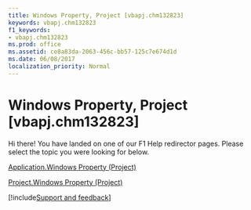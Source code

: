 ```yaml
---
title: Windows Property, Project [vbapj.chm132823]
keywords: vbapj.chm132823
f1_keywords:
- vbapj.chm132823
ms.prod: office
ms.assetid: ce8a83da-2063-456c-bb57-125c7e674d1d
ms.date: 06/08/2017
localization_priority: Normal
---
```



# Windows Property, Project [vbapj.chm132823]

Hi there! You have landed on one of our F1 Help redirector pages. Please select the topic you were looking for below.

[Application.Windows Property (Project)](https://msdn.microsoft.com/library/0f589af9-d587-3cfc-ffbb-64d901ff3bd4%28Office.15%29.aspx)

[Project.Windows Property (Project)](https://msdn.microsoft.com/library/6096d9b0-c6ba-3e48-9265-f3e8448d293f%28Office.15%29.aspx)

[!include[Support and feedback](~/includes/feedback-boilerplate.md)]